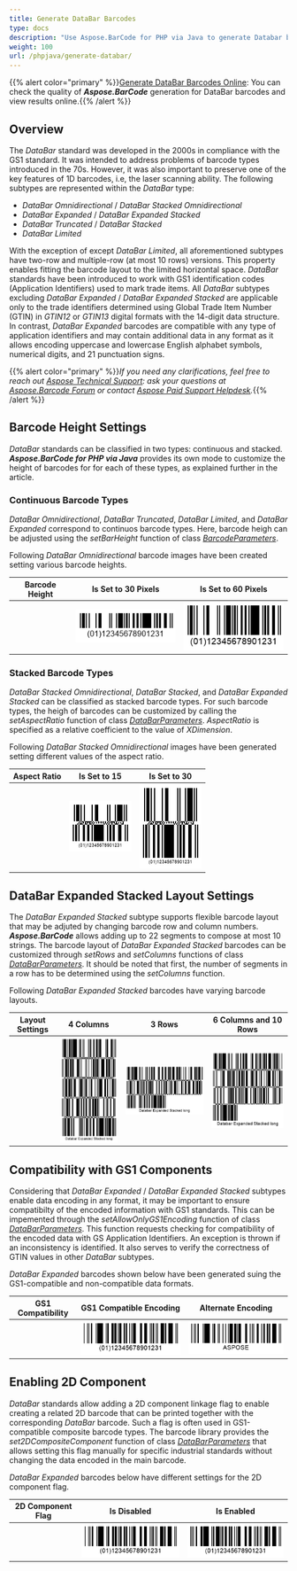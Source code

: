 ```yaml
---
title: Generate DataBar Barcodes
type: docs
description: "Use Aspose.BarCode for PHP via Java to generate Databar barcodes"
weight: 100
url: /phpjava/generate-databar/
---
```

{{% alert color="primary" %}}[Generate DataBar Barcodes Online](https://products.aspose.app/barcode/generate/databar): You can check the quality of ***Aspose.BarCode*** generation for DataBar barcodes and view results online.{{% /alert %}}

## **Overview**
The *DataBar* standard was developed in the 2000s in compliance with the GS1 standard. It was intended to address problems of barcode types introduced in the 70s. However, it was also important to preserve one of the key features of 1D barcodes, i.e, the laser scanning ability. The following subtypes are represented within the *DataBar* type: 
- *DataBar Omnidirectional* / *DataBar Stacked Omnidirectional*
- *DataBar Expanded* / *DataBar Expanded Stacked*
- *DataBar Truncated* / *DataBar Stacked*
- *DataBar Limited*
  
With the exception of except *DataBar Limited*, all aforementioned subtypes have two-row and multiple-row (at most 10 rows) versions. This property enables fitting the barcode layout to the limited horizontal space. *DataBar* standards have been introduced to work with GS1 identification codes (Application Identifiers) used to mark trade items. All *DataBar* subtypes excluding *DataBar Expanded* / *DataBar Expanded Stacked* are applicable only to the trade identifiers determined using Global Trade Item Number (GTIN) in *GTIN12* or *GTIN13* digital formats with the 14-digit data structure. In contrast, *DataBar Expanded* barcodes are compatible with any type of application identifiers and may contain additional data in any format as it allows encoding uppercase and lowercase English alphabet symbols, numerical digits, and 21 punctuation signs.  

{{% alert color="primary" %}}*If you need any clarifications, feel free to reach out [Aspose Technical Support](/barcode/phpjava/technical-support/): ask your questions at [Aspose.Barcode Forum](https://forum.aspose.com/c/barcode/13) or contact [Aspose Paid Support Helpdesk](https://helpdesk.aspose.com/).*{{% /alert %}}

## **Barcode Height Settings**
*DataBar* standards can be classified in two types: continuous and stacked. ***Aspose.BarCode for PHP via Java*** provides its own mode to customize the height of barcodes for for each of these types, as explained further in the article.

### **Continuous Barcode Types**
*DataBar Omnidirectional*, *DataBar Truncated*, *DataBar Limited*, and *DataBar Expanded* correspond to continuos barcode types. Here, barcode heigh can be adjusted using the *setBarHeight* function of class [*BarcodeParameters*](https://reference.aspose.com/barcode/php/classBarcodeParameters).  
  
Following *DataBar Omnidirectional* barcode images have been created setting various barcode heights.
   
|Barcode Height|Is Set to 30 Pixels|Is Set to 60 Pixels|
| :-: | :-: | :-: |
| |<img src="databarbarheight30pixels.png">|<img src="databarbarheight60pixels.png">|
  
  
### **Stacked Barcode Types**
*DataBar Stacked Omnidirectional*, *DataBar Stacked*, and *DataBar Expanded Stacked* can be classified as stacked barcode types. For such barcode types, the heigh of barcodes can be customized by calling the *setAspectRatio* function of class [*DataBarParameters*](https://reference.aspose.com/barcode/php/classDataBarParameters). *AspectRatio* is specified as a relative coefficient to the value of *XDimension*.  
  
Following *DataBar Stacked Omnidirectional* images have been generated setting different values of the aspect ratio.
  
|Aspect Ratio|Is Set to 15|Is Set to 30|
| :-: | :-: | :-: |
| |<img src="databaraspectratio15.png">|<img src="databaraspectratio30.png">|


## **DataBar Expanded Stacked Layout Settings**
The *DataBar Expanded Stacked* subtype supports flexible barcode layout that may be adjuted by changing barcode row and column numbers. ***Aspose.BarCode*** allows adding up to 22 segments to compose at most 10 strings. The barcode layout of *DataBar Expanded Stacked* barcodes can be customized through *setRows* and *setColumns* functions of class [*DataBarParameters*](https://reference.aspose.com/barcode/php/classDataBarParameters). It should be noted that first, the number of segments in a row has to be determined using the *setColumns* function.  
  
Following *DataBar Expanded Stacked* barcodes have varying barcode layouts.
  
|Layout Settings|4 Columns|3 Rows|6 Columns and 10 Rows|
| :-: | :-: | :-: | :-: |
| |<img src="databarcols4.png">|<img src="databarrows3.png">|<img src="databarcols6rows10.png">|


## **Compatibility with GS1 Components**
Considering that *DataBar Expanded* / *DataBar Expanded Stacked* subtypes enable data encoding in any format, it may be important to ensure compatibilty of the encoded information with GS1 standards. This can be impemented through the *setAllowOnlyGS1Encoding* function of class [*DataBarParameters*](https://reference.aspose.com/barcode/php/classDataBarParameters). This function requests checking for compatibility of the encoded data with GS Application Identifiers. An exception is thrown if an inconsistency is identified. It also serves to verify the correctness of GTIN values in other *DataBar* subtypes.     
  
*DataBar Expanded* barcodes shown below have been generated suing the GS1-compatible and non-compatible data formats.
  
|GS1 Compatibility|GS1 Compatible Encoding|Alternate Encoding|
| :-: | :-: | :-: |
| |<img src="databargs1rightencoding.png">|<img src="databargs1variableencoding.png">|


## **Enabling 2D Component**
*DataBar* standards allow adding a 2D component linkage flag to enable creating a related 2D barcode that can be printed together with the corresponding *DataBar* barcode. Such a flag is often used in GS1-compatible composite barcode types. The barcode library provides the *set2DCompositeComponent* function of class [*DataBarParameters*](https://reference.aspose.com/barcode/php/classDataBarParameters) that allows setting this flag manually for specific industrial standards without changing the data encoded in the main barcode.  
  
*DataBar Expanded* barcodes below have different settings for the 2D component flag.
  
|2D Component Flag|Is Disabled|Is Enabled|
| :-: | :-: | :-: |
| |<img src="databar2dcomponentdisabled.png">|<img src="databar2dcomponentenabled.png">|
  
